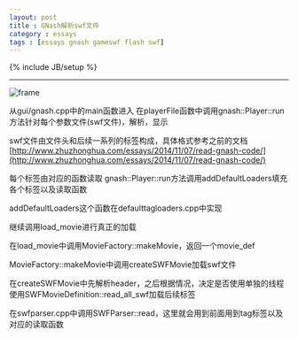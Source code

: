 ```yaml
---
layout: post
title : GNash解析swf文件
category : essays
tags : [essays gnash gameswf flash swf]
---
```

{% include JB/setup %}

---

![frame](http://cu.nj02.dl2.baidupcs.com/file/c3e267ea94cf28be474326b8b6e6fe70?bkt=p2-nj-787&fid=83981061-250528-944239277629096&time=1415452078&sign=FDTAXERB-DCb740ccc5511e5e8fedcff06b081203-1aJqQW5PSMte4qeyZvOpYpcbvgA%3D&to=ncp&fm=Nan,B,U,nc&newver=1&newfm=1&flow_ver=3&expires=8h&rt=sh&r=233673108&mlogid=3223764340&vuk=83981061&vbdid=1144638747&fin=gnash-swf-read.png&fn=gnash-swf-read.png)


从gui/gnash.cpp中的main函数进入
在playerFile函数中调用gnash::Player::run方法针对每个参数文件(swf文件)，解析，显示

swf文件由文件头和后续一系列的标签构成，具体格式参考之前的文档
[http://www.zhuzhonghua.com/essays/2014/11/07/read-gnash-code/](http://www.zhuzhonghua.com/essays/2014/11/07/read-gnash-code/)

每个标签由对应的函数读取
gnash::Player::run方法调用addDefaultLoaders填充各个标签以及读取函数

addDefaultLoaders这个函数在defaulttagloaders.cpp中实现

继续调用load_movie进行真正的加载

在load_movie中调用MovieFactory::makeMovie，返回一个movie_def

MovieFactory::makeMovie中调用createSWFMovie加载swf文件

在createSWFMovie中先解析header，之后根据情况，决定是否使用单独的线程使用SWFMovieDefinition::read_all_swf加载后续标签

在swfparser.cpp中调用SWFParser::read，这里就会用到前面用到tag标签以及对应的读取函数


